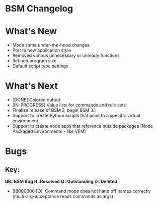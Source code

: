 # BSM Changelog

# What's New
- Made some under-the-hood changes
- Port to new application style
- Removed various unnecessary or unready functions
- Refined program size
- Default script type settings

# What's Next
- [DONE] Colored output
- [IN-PROGRESS] Value lists for commands and rule sets
- Finalize release of BSM 3, begin BSM 3.1
- Support to create Python scripts that point to a specific virtual environment
- Support to create node apps that reference outside packages (Node Packaged Environments - like VEM)

# Bugs
## Key:
**BB=BSM Bug**
**R=Resolved**
**O=Outstanding**
**D=Deleted**

- BB000000 [O]: Command mode does not hand off names correctly (multi-arg-acceptance reads commands as args)
